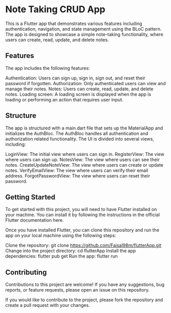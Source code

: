 # Note Taking CRUD App

This is a Flutter app that demonstrates various features including authentication, navigation, and state management using the BLoC pattern. The app is designed to showcase a simple note-taking functionality, where users can create, read, update, and delete notes.

## Features

The app includes the following features:

Authentication: Users can sign up, sign in, sign out, and reset their password if forgotten.
Authorization: Only authenticated users can view and manage their notes.
Notes: Users can create, read, update, and delete notes.
Loading screen: A loading screen is displayed when the app is loading or performing an action that requires user input.

## Structure
The app is structured with a main.dart file that sets up the MaterialApp and initializes the AuthBloc. The AuthBloc handles all authentication and authorization related functionality. The UI is divided into several views, including:

LoginView: The initial view where users can sign in.
RegisterView: The view where users can sign up.
NotesView: The view where users can see their notes.
CreateUpdateNoteView: The view where users can create or update notes.
VerifyEmailView: The view where users can verify their email address.
ForgotPasswordView: The view where users can reset their password.

## Getting Started
To get started with this project, you will need to have Flutter installed on your machine. You can install it by following the instructions in the official Flutter documentation here.

Once you have installed Flutter, you can clone this repository and run the app on your local machine using the following steps:

Clone the repository: git clone https://github.com/Faisal98m/flutterApp.git
Change into the project directory: cd flutterApp
Install the app dependencies: flutter pub get
Run the app: flutter run

## Contributing
Contributions to this project are welcome! If you have any suggestions, bug reports, or feature requests, please open an issue on this repository.

If you would like to contribute to the project, please fork the repository and create a pull request with your changes.
